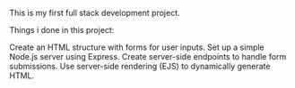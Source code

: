 This is my first full stack development project.

Things i done in this project:

Create an HTML structure with forms for user inputs.
Set up a simple Node.js server using Express.
Create server-side endpoints to handle form submissions.
Use server-side rendering (EJS) to dynamically generate HTML.
